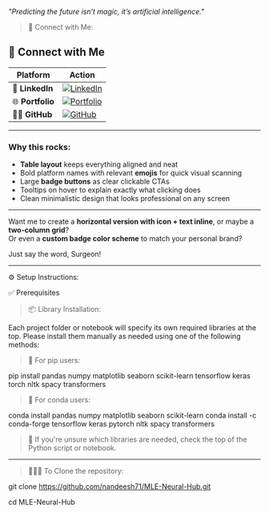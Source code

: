 *"Predicting the future isn’t magic, it’s artificial intelligence."*


> 🔗 Connect with Me:


## 🚀 Connect with Me

| Platform   | Action                                  |
|------------|----------------------------------------|
| 🔗 **LinkedIn** | [![LinkedIn](https://img.shields.io/badge/LinkedIn-%230077B5?style=for-the-badge&logo=linkedin&logoColor=white)](https://www.linkedin.com/in/nandeesh71 "Visit my LinkedIn Profile") |
| 🌐 **Portfolio** | [![Portfolio](https://img.shields.io/badge/Portfolio-%23000000?style=for-the-badge&logo=web&logoColor=white)](https://nandeesh-71.web.app "Explore my Professional Portfolio") |
| 🐱‍💻 **GitHub**   | [![GitHub](https://img.shields.io/badge/GitHub-%23121011?style=for-the-badge&logo=github&logoColor=white)](https://github.com/nandeesh71 "Check out my GitHub Repositories") |

---

### Why this rocks:
- **Table layout** keeps everything aligned and neat
- Bold platform names with relevant **emojis** for quick visual scanning
- Large **badge buttons** as clear clickable CTAs
- Tooltips on hover to explain exactly what clicking does
- Clean minimalistic design that looks professional on any screen

---

Want me to create a **horizontal version with icon + text inline**, or maybe a **two-column grid**?  
Or even a **custom badge color scheme** to match your personal brand?

Just say the word, Surgeon!


-------------------------------------------------------------------------------------------------------


⚙️ Setup Instructions:

✅ Prerequisites

> 📦 Library Installation:

Each project folder or notebook will specify its own required libraries at the top.
Please install them manually as needed using one of the following methods:

> 📌 For pip users:

pip install pandas numpy matplotlib seaborn scikit-learn tensorflow keras torch nltk spacy transformers

> 📌 For conda users:

conda install pandas numpy matplotlib seaborn scikit-learn
conda install -c conda-forge tensorflow keras pytorch nltk spacy transformers

> 📍 If you're unsure which libraries are needed, check the top of the Python script or notebook.


-------------------------------------------------------------------------------------------------------


> 🧑🏻‍💻 To Clone the repository:

git clone https://github.com/nandeesh71/MLE-Neural-Hub.git

cd MLE-Neural-Hub
